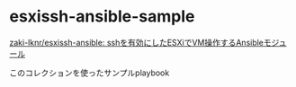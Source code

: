 # esxissh-ansible-sample

[zaki-lknr/esxissh-ansible: sshを有効にしたESXiでVM操作するAnsibleモジュール](https://github.com/zaki-lknr/esxissh-ansible)

このコレクションを使ったサンプルplaybook

